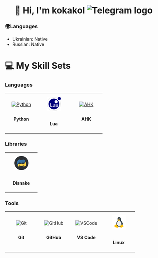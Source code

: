 <h1 align="center">
 🤙 Hi, I'm kokakol
  <a href="https://t.me/kaifkol" target="_blank" style="text-decoration: none; border: none;">
    <img src="https://upload.wikimedia.org/wikipedia/commons/thumb/8/82/Telegram_logo.svg/1200px-Telegram_logo.svg.png" height="40" alt="Telegram logo">
  </a>

### 🌍Languages
*   Ukrainian: Native
*   Russian: Native



<h1 align="center">

<h1> 💻 My Skill Sets

### Languages
<table>
    <td align="center" width="90">
        <a href="https://www.python.org/" target="_blank"><img alt="Python" width="45" height="45" style="padding:10px;" src="https://raw.githubusercontent.com/HighAmbition211/HighAmbition211/auxiliary/languages/python.svg" /></a>
        <br><h4>Python</h4>
    </td>
    <td align="center" width="90">
        <a href="https://www.lua.org/" target="_blank"><img alt="Lua" width="45" height="45" style="padding:10px;" src="https://raw.githubusercontent.com/KaifKol/KaifKol/refs/heads/main/lua.svg" /></a>
        <br><h4>Lua</h4>
    </td>
    <td align="center" width="90">
        <a href="https://www.autohotkey.com/" target="_blank"><img alt="AHK" width="45" height="45" style="padding:10px;" src="https://upload.wikimedia.org/wikipedia/commons/5/5e/Modern_AutoHotkey_Logo_%28no_text%29.svg" /></a>
        <br><h4>AHK</h4>
    </td>
</table>

### Libraries
<table>
    <td align="center" width="90">
        <a href="https://disnake.dev/" target="_blank"><img alt="Disnake width="45" height="45" style="padding:10px;" src="https://raw.githubusercontent.com/KaifKol/KaifKol/refs/heads/main/disnake.png" /></a>
        <br><h4>Disnake</h4>
    </td>

</table>

### Tools
<table>
    <td align="center" width="90">
        <img alt="Git" width="45" height="45" style="padding:10px;" src="https://cdn.jsdelivr.net/gh/devicons/devicon/icons/git/git-original.svg" />
        <br><h4>Git</h4>
    </td>
    <td align="center" width="90">
        <img alt="GitHub" width="45" height="45" style="padding:10px;" src="https://raw.githubusercontent.com/HighAmbition211/HighAmbition211/auxiliary/tools/Github.gif" />
        <br><h4>GitHub</h4>
    </td>
    <td align="center" width="90">
        <img alt="VSCode" width="45" height="45" style="padding:10px;" src="https://cdn.jsdelivr.net/gh/devicons/devicon/icons/vscode/vscode-original.svg" />
        <br><h4>VS Code</h4>
    </td>
    <td align="center" width="90">
        <img alt="Linux" width="45" height="45" style="padding:10px;" src="https://raw.githubusercontent.com/KaifKol/KaifKol/refs/heads/main/linux.svg" />
        <br><h4>Linux</h4>
    </td>
</table>

